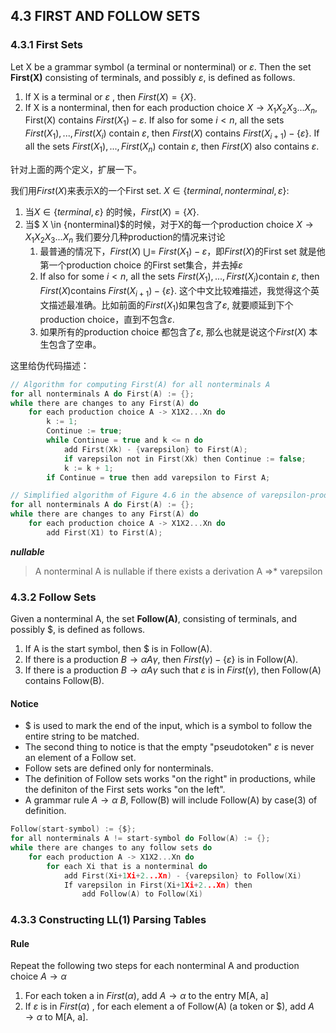 ## 4.3 FIRST AND FOLLOW SETS

### 4.3.1 First Sets

Let X be a grammar symbol (a terminal or nonterminal) or $\varepsilon$. Then the set **First(X)** consisting of terminals, and possibly $\varepsilon$, is defined as follows.

1. If X is a terminal or $\varepsilon$ , then $First(X) = \{X\}$.
2. If X is a nonterminal, then for each production choice $X \rightarrow X_1X_2X_3...X_n$, First(X) contains $First(X_1) - \varepsilon$. If also for some $i < n$, all the sets $First(X_1),...,First(X_i)$ contain $\varepsilon$, then $First(X)$ contains $First(X_{i+1}) - \{\varepsilon\}$. If all the sets $First(X_1),...,First(X_n)$ contain $\varepsilon$, then $First(X)$ also  contains $\varepsilon$.

针对上面的两个定义，扩展一下。

我们用$First(X)$来表示X的一个First set. $X \in \{terminal, nonterminal, \varepsilon\}$:

1. 当$X \in \{terminal, \varepsilon\}$ 的时候，$First(X) = \{X\}$.
2. 当$ X \in \{nonterminal\}$的时候，对于X的每一个production choice $X \rightarrow X_1X_2X_3...X_n$ 我们要分几种production的情况来讨论
   1.  最普通的情况下，$First(X) \ \bigcup=\ First(X_1) - {\varepsilon}$，即$First(X)$的First set 就是他第一个production choice 的First set集合，并去掉$\varepsilon$
   2.  If also for some $i < n​$, all the sets $First(X_1),...,First(X_i)​$ contain $\varepsilon​$, then $First(X)​$ contains $First(X_{i+1}) - \{\varepsilon\}​$. 这个中文比较难描述，我觉得这个英文描述最准确。比如前面的$First(X_1)​$如果包含了$\varepsilon​$, 就要顺延到下个production choice，直到不包含$\varepsilon​$.
   3.  如果所有的production choice 都包含了$\varepsilon$, 那么也就是说这个$First(X)$ 本生包含了空串。

这里给伪代码描述：

```c
// Algorithm for computing First(A) for all nonterminals A
for all nonterminals A do First(A) := {};
while there are changes to any First(A) do
    for each production choice A -> X1X2...Xn do
        k := 1;
		Continue := true;
		while Continue = true and k <= n do
            add First(Xk) - {varepsilon} to First(A);
			if varepsilon not in First(Xk) then Continue := false;
			k := k + 1;
		if Continue = true then add varepsilon to First A;

// Simplified algorithm of Figure 4.6 in the absence of varepsilon-production
for all nonterminals A do First(A) := {};
while there are changes to any First(A) do
    for each production choice A -> X1X2...Xn do 
        add First(X1) to First(A);
```



***nullable***

> A nonterminal A is nullable if there exists a derivation A =>* varepsilon



### 4.3.2 Follow Sets

Given a nonterminal A, the set **Follow(A)**, consisting of terminals, and possibly $, is defined as follows.

1. If A is the start symbol, then $ is in Follow(A).
2. If there is a production $B \rightarrow \alpha A \gamma$, then $First(\gamma) - \{\varepsilon\}$ is in Follow(A).
3. If there is a production $B \rightarrow \alpha A \gamma$ such that $\varepsilon$ is in $First(\gamma)$, then Follow(A) contains Follow(B).

#### Notice

- $ is used to mark the end of the input, which is a symbol to follow the entire string to be matched.
- The second thing to notice is that the empty "pseudotoken" $\varepsilon$ is never an element of a Follow set.
- Follow sets are defined only for nonterminals.
- The definition of Follow sets works "on the right" in productions, while the definiton of the First sets works "on the left".
- A grammar rule $A \rightarrow \alpha\ B$, Follow(B) will include Follow(A) by case(3) of definition.

```c
Follow(start-symbol) := {$};
for all nonterminals A != start-symbol do Follow(A) := {};
while there are changes to any follow sets do
    for each production A -> X1X2...Xn do
        for each Xi that is a nonterminal do
            add First(Xi+1Xi+2...Xn) - {varepsilon} to Follow(Xi)
            If varepsilon in First(Xi+1Xi+2...Xn) then
            	add Follow(A) to Follow(Xi)
```



### 4.3.3 Constructing LL(1) Parsing Tables

#### Rule

Repeat the following two steps for each nonterminal A and production choice $A \rightarrow \alpha$

1. For each token a in $First(\alpha)$, add $A \rightarrow \alpha$ to the entry M[A, a]
2. If $\varepsilon$ is in $First(\alpha)$ , for each element a of Follow(A) (a token or \$), add $A \rightarrow \alpha$ to M[A, a].

 